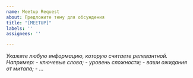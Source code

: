 ```yaml
---
name: Meetup Request
about: Предложите тему для обсуждения
title: "[MEETUP]"
labels: ''
assignees: ''

---
```


*Укажите любую информацию, которую считаете релевантной.*
*Например:*
*- ключевые слова;*
*- уровень сложности;*
*- ваши ожидания от митапа;*
*- ...*
